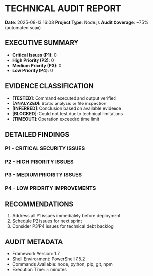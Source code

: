 # TECHNICAL AUDIT REPORT
**Date**: 2025-08-13 16:08
**Project Type**: Node.js
**Audit Coverage**: ~75% (automated scan)
## EXECUTIVE SUMMARY
- **Critical Issues (P1)**: 0
- **High Priority (P2)**: 0
- **Medium Priority (P3)**: 0
- **Low Priority (P4)**: 0
## EVIDENCE CLASSIFICATION
- **[TESTED]**: Command executed and output verified
- **[ANALYZED]**: Static analysis or file inspection
- **[INFERRED]**: Conclusion based on available evidence
- **[BLOCKED]**: Could not test due to technical limitations
- **[TIMEOUT]**: Operation exceeded time limit
## DETAILED FINDINGS
### P1 - CRITICAL SECURITY ISSUES

### P2 - HIGH PRIORITY ISSUES

### P3 - MEDIUM PRIORITY ISSUES

### P4 - LOW PRIORITY IMPROVEMENTS

## RECOMMENDATIONS
1. Address all P1 issues immediately before deployment
2. Schedule P2 issues for next sprint
3. Consider P3/P4 issues for technical debt backlog
## AUDIT METADATA
- Framework Version: 1.7
- Shell Environment: PowerShell 7.5.2
- Commands Available: node, python, pip, git, npm
- Execution Time: ~ minutes
